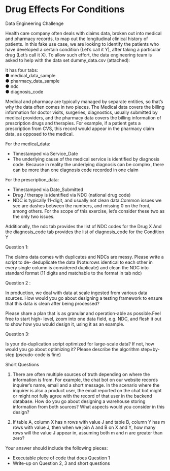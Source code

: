 # Drug Effects For Conditions

Data Engineering Challenge  
  
Health care company often deals with claims data, broken out into medical and pharmacy records,
to map out the longitudinal clinical history of patients. In this fake use case, we are looking to
identify the patients who have developed a certain condition (Let’s call it Y), after taking a
particular drug (Let’s call it X). To allow such effort, the data engineering team is asked to help
with the data set dummy_data.csv (attached):  
  
It has four tabs:  
● medical_data_sample  
● pharmacy_data_sample  
● ndc  
● diagnosis_code  
  
Medical and pharmacy are typically managed by separate entities, so that’s why the data often
comes in two pieces. The Medical data covers the billing information for doctor visits, surgeries,
diagnostics, usually submitted by medical providers, and the pharmacy data covers the billing
information of prescription drugs and therapies. For example, if a patient gets a prescription from
CVS, this record would appear in the pharmacy claim data, as opposed to the medical.

For the medical_data:
- Timestamped via Service_Date
- The underlying cause of the medical service is identified by diagnosis code. Because in reality
the underlying diagnosis can be complex, there can be more than one diagnosis code recorded
in one claim

For the prescription_data:
- Timestamped via Date_Submitted
- Drug / therapy is identified via NDC (national drug code)
- NDC is typically 11-digit, and usually not clean data.Common issues we see are dashes
between the numbers, and missing 0 on the front, among others. For the scope of this
exercise, let’s consider these two as the only two issues.

Additionally, the ndc tab provides the list of NDC codes for the Drug X
And the diagnosis_code tab provides the list of diagnosis_code for the Condition Y

Question 1:

The claims data comes with duplicates and NDCs are messy. Please write a script to de-
deduplicate the data (Note:rows identical to each other in every single column is considered duplicate) and clean the NDC into standard format (11 digits and matchable to the format in tab ndc)

Question 2 :

In production, we deal with data at scale ingested from various data sources. How would you go
about designing a testing framework to ensure that this data is clean after being processed?

Please share a plan that is as granular and operation-able as possible.Feel free to start high-
level, zoom into one data field, e.g. NDC, and flesh it out to show how you would design it, using it as an example.

Question 3:

Is your de-duplication script optimized for large-scale data? If not, how would you go about
optimizing it? Please describe the algorithm step=by-step (pseudo-code is fine)

Short Questions

1. There are often multiple sources of truth depending on where the information is from. For
example, the chat bot on our website records inquirer’s name, email and a short message.
In the scenario where the inquirer is also a product user, the email reported on the chat bot
might or might not fully agree with the record of that user in the backend database. How do
you go about designing a warehouse storing information from both sources? What aspects
would you consider in this design?

2. If table A, column X has n rows with value J and table B, column Y has m rows with value J,
then when we join A and B on X and Y, how many rows will the value J appear in, assuming
both m and n are greater than zero?

Your answer should include the following pieces:
- Executable piece of code that does Question 1
- Write-up on Question 2, 3 and short questions